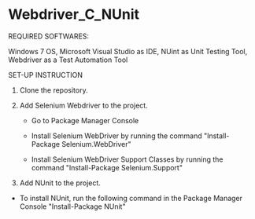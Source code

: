 Webdriver_C_NUnit
=================

REQUIRED SOFTWARES:

Windows 7 OS, Microsoft Visual Studio as IDE, NUint as Unit Testing Tool, Webdriver as a Test Automation Tool

SET-UP INSTRUCTION

1. Clone the repository.

2. Add Selenium Webdriver to the project.

   * Go to Package Manager Console

   * Install Selenium WebDriver by running the command "Install-Package Selenium.WebDriver"

   * Install Selenium WebDriver Support Classes by running the command "Install-Package Selenium.Support"

3. Add NUnit to the project.

  * To install NUnit, run the following command in the Package Manager Console "Install-Package NUnit"
